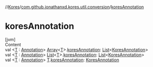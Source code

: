 //[Kores](../index.md)/[com.github.jonathanxd.kores.util.conversion](index.md)/[koresAnnotation](kores-annotation.md)



# koresAnnotation  
[jvm]  
Content  
val <[T](kores-annotation.md) : [Annotation](https://kotlinlang.org/api/latest/jvm/stdlib/kotlin/-annotation/index.html)> [Array](https://kotlinlang.org/api/latest/jvm/stdlib/kotlin/-array/index.html)<[T](kores-annotation.md)>.[koresAnnotation](kores-annotation.md): [List](https://kotlinlang.org/api/latest/jvm/stdlib/kotlin.collections/-list/index.html)<[KoresAnnotation](../com.github.jonathanxd.kores.base/index.md#%5Bcom.github.jonathanxd.kores.base%2FKoresAnnotation%2F%2F%2FPointingToDeclaration%2F%5D%2FClasslikes%2F-427383591)>  
val <[T](kores-annotation.md) : [Annotation](https://kotlinlang.org/api/latest/jvm/stdlib/kotlin/-annotation/index.html)> [List](https://kotlinlang.org/api/latest/jvm/stdlib/kotlin.collections/-list/index.html)<[T](kores-annotation.md)>.[koresAnnotation](kores-annotation.md): [List](https://kotlinlang.org/api/latest/jvm/stdlib/kotlin.collections/-list/index.html)<[KoresAnnotation](../com.github.jonathanxd.kores.base/index.md#%5Bcom.github.jonathanxd.kores.base%2FKoresAnnotation%2F%2F%2FPointingToDeclaration%2F%5D%2FClasslikes%2F-427383591)>  
val <[T](kores-annotation.md) : [Annotation](https://kotlinlang.org/api/latest/jvm/stdlib/kotlin/-annotation/index.html)> [T](kores-annotation.md).[koresAnnotation](kores-annotation.md): [KoresAnnotation](../com.github.jonathanxd.kores.base/index.md#%5Bcom.github.jonathanxd.kores.base%2FKoresAnnotation%2F%2F%2FPointingToDeclaration%2F%5D%2FClasslikes%2F-427383591)  



